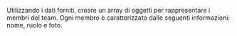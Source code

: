 Utilizzando i dati forniti, creare un array di oggetti per rappresentare i membri del team.
Ogni membro è caratterizzato dalle seguenti informazioni: nome, ruolo e foto.